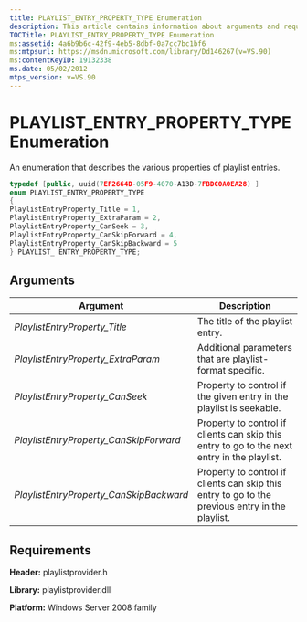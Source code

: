 ```yaml
---
title: PLAYLIST_ENTRY_PROPERTY_TYPE Enumeration
description: This article contains information about arguments and requirements for the PLAYLIST_ENTRY_PROPERTY_TYPE enumeration.
TOCTitle: PLAYLIST_ENTRY_PROPERTY_TYPE Enumeration
ms:assetid: 4a6b9b6c-42f9-4eb5-8dbf-0a7cc7bc1bf6
ms:mtpsurl: https://msdn.microsoft.com/library/Dd146267(v=VS.90)
ms:contentKeyID: 19132338
ms.date: 05/02/2012
mtps_version: v=VS.90
---
```


# PLAYLIST\_ENTRY\_PROPERTY\_TYPE Enumeration

An enumeration that describes the various properties of playlist entries.

```cpp
typedef [public, uuid(7EF2664D-05F9-4070-A13D-7FBDC0A0EA28) ]
enum PLAYLIST_ENTRY_PROPERTY_TYPE
{
PlaylistEntryProperty_Title = 1,
PlaylistEntryProperty_ExtraParam = 2,
PlaylistEntryProperty_CanSeek = 3,
PlaylistEntryProperty_CanSkipForward = 4,
PlaylistEntryProperty_CanSkipBackward = 5
} PLAYLIST_ ENTRY_PROPERTY_TYPE;
```

## Arguments

|Argument|Description|
|--- |--- |
|*PlaylistEntryProperty_Title*|The title of the playlist entry.|
|*PlaylistEntryProperty_ExtraParam*|Additional parameters that are playlist-format specific.|
|*PlaylistEntryProperty_CanSeek*|Property to control if the given entry in the playlist is seekable.|
|*PlaylistEntryProperty_CanSkipForward*|Property to control if clients can skip this entry to go to the next entry in the playlist.|
|*PlaylistEntryProperty_CanSkipBackward*|Property to control if clients can skip this entry to go to the previous entry in the playlist.|

## Requirements

**Header:** playlistprovider.h

**Library:** playlistprovider.dll

**Platform:** Windows Server 2008 family
